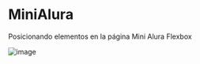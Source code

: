 # MiniAlura
Posicionando elementos en la página Mini Alura
Flexbox

![image](https://github.com/IvoneForero/MiniAlura/assets/79337649/4fec0cc1-f710-46ea-8987-ea08714209a1)
